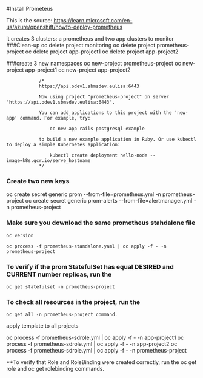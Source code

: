 #Install Prometeus

This is the source: https://learn.microsoft.com/en-us/azure/openshift/howto-deploy-prometheus

it creates 3 clusters: a prometheus and two app clusters to monitor
###Clean-up
oc delete project monitoring
oc delete  project prometheus-project
oc delete  project app-project1
oc delete  project app-project2

###create 3 new namespaces
oc new-project prometheus-project
oc new-project app-project1
oc new-project app-project2


                /*
                https://api.odev1.sbmsdev.eulisa:6443

                Now using project "prometheus-project" on server "https://api.odev1.sbmsdev.eulisa:6443".

                You can add applications to this project with the 'new-app' command. For example, try:

                    oc new-app rails-postgresql-example

                to build a new example application in Ruby. Or use kubectl to deploy a simple Kubernetes application:

                    kubectl create deployment hello-node --image=k8s.gcr.io/serve_hostname
                */

### Create two new keys
oc create secret generic prom --from-file=prometheus.yml -n prometheus-project
oc create secret generic prom-alerts --from-file=alertmanager.yml -n prometheus-project


### Make sure you download the same prometheus stahdalone file 
    oc version

    oc process -f prometheus-standalone.yaml | oc apply -f - -n prometheus-project

### To verify if the prom StatefulSet has equal DESIRED and CURRENT number replicas, run the 

    oc get statefulset -n prometheus-project 

### To check all resources in the project, run the 

    oc get all -n prometheus-project command.

apply template to all projects

oc process -f prometheus-sdrole.yml | oc apply -f - -n app-project1
oc process -f prometheus-sdrole.yml | oc apply -f - -n app-project2
oc process -f prometheus-sdrole.yml | oc apply -f - -n prometheus-project

**To verify that Role and RoleBinding were created correctly, run the oc get role and oc get rolebinding commands.

